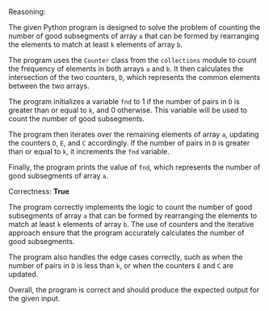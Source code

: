 Reasoning:

The given Python program is designed to solve the problem of counting the number of good subsegments of array `a` that can be formed by rearranging the elements to match at least `k` elements of array `b`.

The program uses the `Counter` class from the `collections` module to count the frequency of elements in both arrays `a` and `b`. It then calculates the intersection of the two counters, `D`, which represents the common elements between the two arrays.

The program initializes a variable `fnd` to 1 if the number of pairs in `D` is greater than or equal to `k`, and 0 otherwise. This variable will be used to count the number of good subsegments.

The program then iterates over the remaining elements of array `a`, updating the counters `D`, `E`, and `C` accordingly. If the number of pairs in `D` is greater than or equal to `k`, it increments the `fnd` variable.

Finally, the program prints the value of `fnd`, which represents the number of good subsegments of array `a`.

Correctness: **True**

The program correctly implements the logic to count the number of good subsegments of array `a` that can be formed by rearranging the elements to match at least `k` elements of array `b`. The use of counters and the iterative approach ensure that the program accurately calculates the number of good subsegments.

The program also handles the edge cases correctly, such as when the number of pairs in `D` is less than `k`, or when the counters `E` and `C` are updated.

Overall, the program is correct and should produce the expected output for the given input.